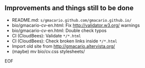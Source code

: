 Improvements and things still to be done
----------------------------------------

* README.md: `s/gmacario.github.com/gmacario.github.io/`
* bio/gmacario-cv-en.html: Fix http://validator.w3.org/ warnings
* bio/gmacario-cv-en.html: Double check typos
* CI (CloudBees): Validate `*/*.html`
* CI (CloudBees): Check broken links inside `*/*.html`
* Import old site from http://gmacario.altervista.org/
* (maybe) mv bio/cv.css stylesheets/

EOF
